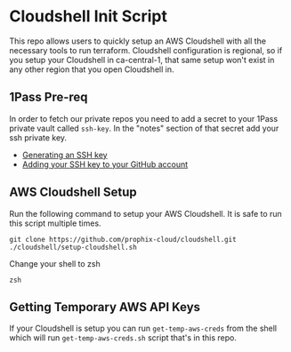 # Cloudshell Init Script

This repo allows users to quickly setup an AWS Cloudshell with all the
necessary tools to run terraform. Cloudshell configuration is regional, so if
you setup your Cloudshell in ca-central-1, that same setup won't exist in any
other region that you open Cloudshell in.

## 1Pass Pre-req

In order to fetch our private repos you need to add a secret to your 1Pass
private vault called `ssh-key`. In the "notes" section of that secret add your
ssh private key.

- [Generating an SSH key](https://docs.github.com/en/authentication/connecting-to-github-with-ssh/generating-a-new-ssh-key-and-adding-it-to-the-ssh-agent?platform=linux)
- [Adding your SSH key to your GitHub account](https://docs.github.com/en/authentication/connecting-to-github-with-ssh/adding-a-new-ssh-key-to-your-github-account#adding-a-new-ssh-key-to-your-account)

## AWS Cloudshell Setup

Run the following command to setup your AWS Cloudshell. It is safe to run this
script multiple times.

```
git clone https://github.com/prophix-cloud/cloudshell.git
./cloudshell/setup-cloudshell.sh
```

Change your shell to zsh
```
zsh
```

## Getting Temporary AWS API Keys

If your Cloudshell is setup you can run `get-temp-aws-creds` from the shell
which will run `get-temp-aws-creds.sh` script that's in this repo.
